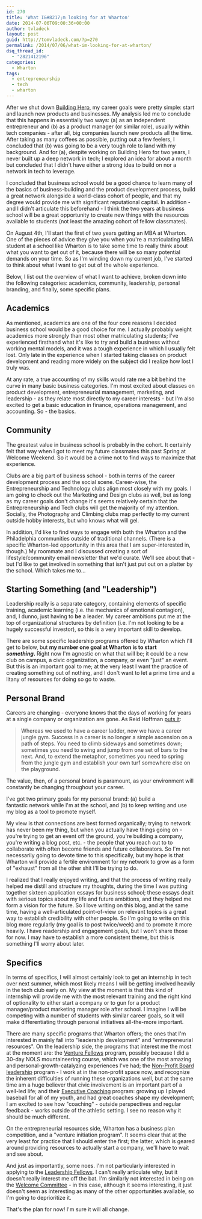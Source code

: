 ```yaml
---
id: 270
title: 'What I&#8217;m looking for at Wharton'
date: 2014-07-06T09:00:36+00:00
author: tvladeck
layout: post
guid: http://tomvladeck.com/?p=270
permalink: /2014/07/06/what-im-looking-for-at-wharton/
dsq_thread_id:
  - "2821412196"
categories:
  - Wharton
tags:
  - entrepreneurship
  - tech
  - wharton
---
```

After we shut down <a href="http://buildinghero.com/" target="_blank">Building Hero</a>, my career goals were pretty simple: start and launch new products and businesses. My analysis led me to conclude that this happens in essentially two ways: (a) as an independent entrepreneur and (b) as a product manager (or similar role), usually within tech companies - after all, big companies launch new products all the time. After taking as many coffees as possible, putting out a few feelers, I concluded that (b) was going to be a very tough role to land with my background. And for (a), despite working on Building Hero for two years, I never built up a deep network in tech; I explored an idea for about a month but concluded that I didn't have either a strong idea to build on nor a network in tech to leverage.

I concluded that business school would be a good chance to learn many of the basics of business-building and the product development process, build a great network alongside a world-class cohort of people, and that my degree would provide me with significant reputational capital. In addition - and I didn't articulate this beforehand - I think the two years at business school will be a great opportunity to create new things with the resources available to students (not least the amazing cohort of fellow classmates).

On August 4th, I'll start the first of two years getting an MBA at Wharton. One of the pieces of advice they give you when you're a matriculating MBA student at a school like Wharton is to take some time to really think about what you want to get out of it, because there will be so many potential demands on your time. So as I'm winding down my current job, I've started to think about what I want to get out of the whole experience.

Below, I list out the overview of what I want to achieve, broken down into the following categories: academics, community, leadership, personal branding, and finally, some specific plans.
<h2>Academics</h2>
As mentioned, academics are one of the four core reasons I decided business school would be a good choice for me. I actually probably weight academics more strongly than most other matriculating students; I've experienced firsthand what it's like to try and build a business without working mental models, and it was a tough experience in which I usually felt lost. Only late in the experience when I started taking classes on product development and reading more widely on the subject did I realize how lost I truly was.

At any rate, a true accounting of my skills would rate me a bit behind the curve in many basic business categories. I'm most excited about classes on product development, entrepreneurial management, marketing, and leadership - as they relate most directly to my career interests - but I'm also excited to get a basic education in finance, operations management, and accounting. So - the basics.
<h2>Community</h2>
The greatest value in business school is probably in the cohort. It certainly felt that way when I got to meet my future classmates this past Spring at Welcome Weekend. So it would be a crime not to find ways to maximize that experience.

Clubs are a big part of business school - both in terms of the career development process and the social scene. Career-wise, the Entrepreneurship and Technology clubs align most closely with my goals. I am going to check out the Marketing and Design clubs as well, but as long as my career goals don't change it's seems relatively certain that the Entrepreneurship and Tech clubs will get the majority of my attention. Socially, the Photography and Climbing clubs map perfectly to my current outside hobby interests, but who knows what will gel.

In addition, I'd like to find ways to engage with both the Wharton and the Philadelphia communities outside of traditional channels. (There is a specific Wharton-led opportunity in this area that I am super-interested in, though.) My roommate and I discussed creating a sort of lifestyle/community email newsletter that we'd curate. We'll see about that - but I'd like to get involved in something that isn't just put out on a platter by the school. Which takes me to...
<h2>Starting Something (and "Leadership")</h2>
Leadership really is a separate category, containing elements of specific training, academic learning (i.e. the mechanics of emotional contagion), and, I dunno, just having to <strong>be</strong> a leader. My career ambitions put me at the top of organizational structures by definition (i.e. I'm not looking to be a hugely successful investor), so this is a very important skill to develop.

There are some specific leadership programs offered by Wharton which I'll get to below, but <strong>my number one goal at Wharton is to start <em>something</em>. </strong>Right now I'm agnostic on what that will be; it could be a new club on campus, a civic organization, a company, or even "just" an event. But this is an important goal to me; at the very least I want the practice of creating something out of nothing, and I don't want to let a prime time and a litany of resources for doing so go to waste.
<h2>Personal Brand</h2>
Careers are changing - everyone knows that the days of working for years at a single company or organization are gone. As Reid Hoffman <a href="http://www.babson.edu/news-events/events/commencement/recap/pages/reid-hoffman.aspx" target="_blank">puts it</a>:
<blockquote><span style="color: #333333;">Whereas we used to have a career ladder, now we have a career jungle gym. Success in a career is no longer a simple ascension on a path of steps. You need to climb sideways and sometimes down; sometimes you need to swing and jump from one set of bars to the next. And, to extend the metaphor, sometimes you need to spring from the jungle gym and establish your own turf somewhere else on the playground.</span></blockquote>
The value, then, of a personal brand is paramount, as your environment will constantly be changing throughout your career.

I've got two primary goals for my personal brand: (a) build a fantastic network while I'm at the school, and (b) to keep writing and use my blog as a tool to promote myself.

My view is that connections are best formed organically; trying to network has never been my thing, but when you actually have things going on - you're trying to get an event off the ground, you're building a company, you're writing a blog post, etc. - the people that you reach out to to collaborate with often become friends and future collaborators. So I'm not necessarily going to devote time to this specifically, but my hope is that Wharton will provide a fertile environment for my network to grow as a form of "exhaust" from all the other shit I'll be trying to do.

I realized that I really enjoyed writing, and that the process of writing really helped me distill and structure my thoughts, during the time I was putting together sixteen application essays for business school; these essays dealt with serious topics about my life and future ambitions, and they helped me form a vision for the future. So I love writing on this blog, and at the same time, having a well-articulated point-of-view on relevant topics is a great way to establish credibility with other people. So I'm going to write on this blog more regularly (my goal is to post twice/week) and to promote it more heavily. I have readership and engagement goals, but I won't share those for now. I may have to establish a more consistent theme, but this is something I'll worry about later.
<h2>Specifics</h2>
In terms of specifics, I will almost certainly look to get an internship in tech over next summer, which most likely means I will be getting involved heavily in the tech club early on. My view at the moment is that this kind of internship will provide me with the most relevant training and the right kind of optionality to either start a company or to gun for a product manager/product marketing manager role after school. I imagine I will be competing with a number of students with similar career goals, so it will make differentiating through personal initiatives all-the-more important.

There are many specific programs that Wharton offers; the ones that I'm interested in mainly fall into "leadership development" and "entrepreneurial resources". On the leadership side, the programs that interest me the most at the moment are: the <a href="wlp.wharton.upenn.edu/MBA/mba-venture-fellows.cfm" target="_blank">Venture Fellows</a> program, possibly because I did a 30-day NOLS mountaineering course, which was one of the most amazing and personal-growth-catalyzing experiences I've had; the <a href="wlp.wharton.upenn.edu/MBA/nonprofit-board-leadership-pro.cfm" target="_blank">Non-Profit Board leadership</a> program - I work at in the non-profit space now, and recognize the inherent difficulties of running these organizations well, but at the same time am a huge believer that civic involvement is an important part of a well-led life; and their <a href="wlp.wharton.upenn.edu/MBA/executive-coaching-and-feedback-program.cfm" target="_blank">Executive Coaching</a> program: growing up I played baseball for all of my youth, and had great coaches shape my development; I am excited to see how "coaching" - outside perspectives and regular feedback - works outside of the athletic setting. I see no reason why it should be much different.

On the entrepreneurial resources side, Wharton has a business plan competition, and a "venture initiation program". It seems clear that at the very least for practice that I should enter the first; the latter, which is geared around providing resources to actually start a company, we'll have to wait and see about.

And just as importantly, some noes. I'm not particularly interested in applying to the <a href="http://wlp.wharton.upenn.edu/MBA/leadership-fellows.cfm" target="_blank">Leadership Fellows</a>. I can't really articulate why, but it doesn't really interest me off the bat. I'm similarly not interested in being on the <a href="http://mbawelcome.wharton.upenn.edu/welcome-events/welcome-committee/" target="_blank">Welcome Committee</a> - in this case, although it seems interesting, it just doesn't seem as interesting as many of the other opportunities available, so I'm going to deprioritize it.

That's the plan for now! I'm sure it will all change.